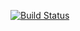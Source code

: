 [![Build Status](https://travis-ci.org/harrinsonmb/geocurious.svg?branch=master)](https://travis-ci.org/harrinsonmb/geocurious)
